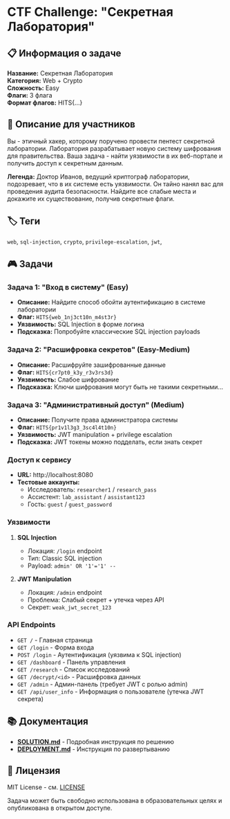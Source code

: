 # CTF Challenge: "Секретная Лаборатория"

## 📋 Информация о задаче

**Название:** Секретная Лаборатория  
**Категория:** Web + Crypto  
**Сложность:** Easy  
**Флаги:** 3 флага  
**Формат флагов:** HITS{...}  

## 🎯 Описание для участников

Вы - этичный хакер, которому поручено провести пентест секретной лаборатории. Лаборатория разрабатывает новую систему шифрования для правительства. Ваша задача - найти уязвимости в их веб-портале и получить доступ к секретным данным.

**Легенда:** Доктор Иванов, ведущий криптограф лаборатории, подозревает, что в их системе есть уязвимости. Он тайно нанял вас для проведения аудита безопасности. Найдите все слабые места и докажите их существование, получив секретные флаги.

## 🏷️ Теги
`web`, `sql-injection`, `crypto`, `privilege-escalation`, `jwt`,

## 🎮 Задачи

### Задача 1: "Вход в систему" (Easy)
- **Описание:** Найдите способ обойти аутентификацию в системе лаборатории
- **Флаг:** `HITS{web_1nj3ct10n_m4st3r}`
- **Уязвимость:** SQL Injection в форме логина
- **Подсказка:** Попробуйте классические SQL injection payloads

### Задача 2: "Расшифровка секретов" (Easy-Medium)
- **Описание:** Расшифруйте зашифрованные данные
- **Флаг:** `HITS{cr7pt0_k3y_r3v3rs3d}`
- **Уязвимость:** Слабое шифрование
- **Подсказка:** Ключи шифрования могут быть не такими секретными...

### Задача 3: "Административный доступ" (Medium)
- **Описание:** Получите права администратора системы
- **Флаг:** `HITS{pr1v1l3g3_3sc4l4t10n}`
- **Уязвимость:** JWT manipulation + privilege escalation
- **Подсказка:** JWT токены можно подделать, если знать секрет

### Доступ к сервису

- **URL:** http://localhost:8080
- **Тестовые аккаунты:**
  - Исследователь: `researcher1` / `research_pass`
  - Ассистент: `lab_assistant` / `assistant123`
  - Гость: `guest` / `guest_password`

### Уязвимости

1. **SQL Injection**
   - Локация: `/login` endpoint
   - Тип: Classic SQL injection
   - Payload: `admin' OR '1'='1' --`

2. **JWT Manipulation**
   - Локация: `/admin` endpoint
   - Проблема: Слабый секрет + утечка через API
   - Секрет: `weak_jwt_secret_123`

### API Endpoints

- `GET /` - Главная страница
- `GET /login` - Форма входа
- `POST /login` - Аутентификация (уязвима к SQL injection)
- `GET /dashboard` - Панель управления
- `GET /research` - Список исследований
- `GET /decrypt/<id>` - Расшифровка данных
- `GET /admin` - Админ-панель (требует JWT с ролью admin)
- `GET /api/user_info` - Информация о пользователе (утечка JWT секрета)

## 📚 Документация

- **[SOLUTION.md](SOLUTION.md)** - Подробная инструкция по решению
- **[DEPLOYMENT.md](DEPLOYMENT.md)** - Инструкция по развертыванию


## 📝 Лицензия

MIT License - см. [LICENSE](LICENSE)

Задача может быть свободно использована в образовательных целях и опубликована в открытом доступе.
